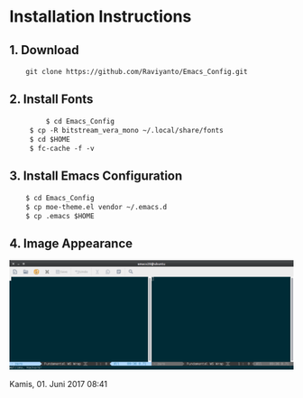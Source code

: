 # Installation Instructions

## 1. Download
```
	git clone https://github.com/Raviyanto/Emacs_Config.git
```
## 2. Install Fonts
```
         $ cd Emacs_Config
	 $ cp -R bitstream_vera_mono ~/.local/share/fonts
	 $ cd $HOME
	 $ fc-cache -f -v
```
## 3. Install Emacs Configuration
```
	$ cd Emacs_Config
	$ cp moe-theme.el vendor ~/.emacs.d
	$ cp .emacs $HOME
```
## 4. Image Appearance 
![Image Startup](https://github.com/Raviyanto/Emacs_Config/blob/master/screenshot_emacs.png  "Startup Emacs")


Kamis, 01. Juni 2017 08:41 
